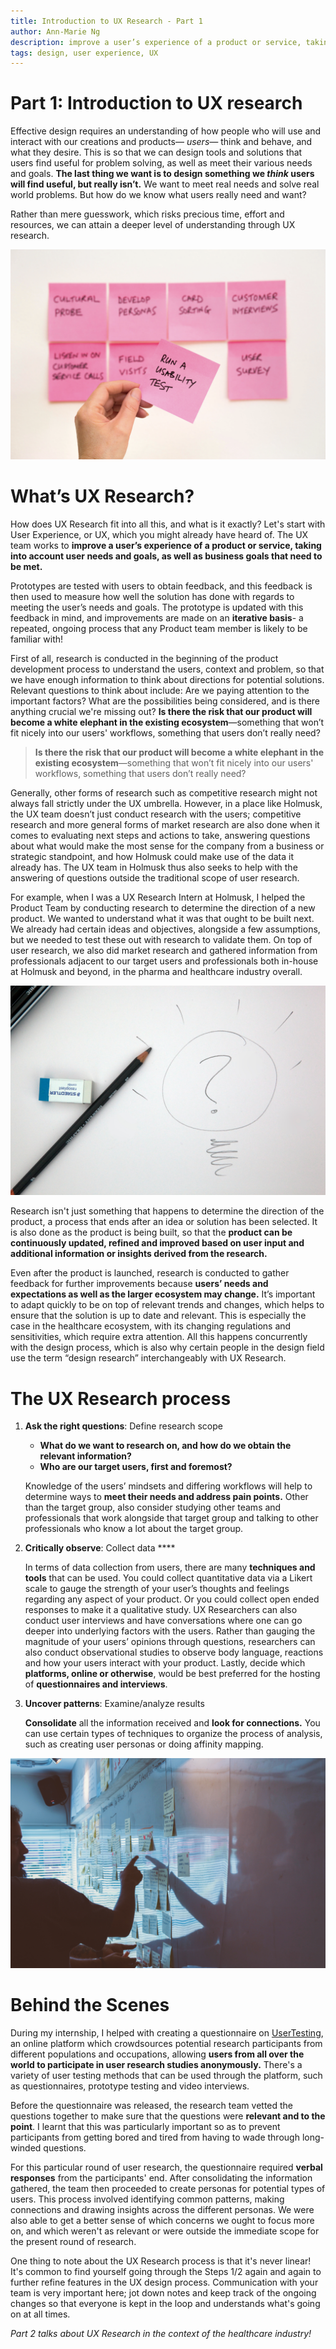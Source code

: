 ```yaml
---
title: Introduction to UX Research - Part 1
author: Ann-Marie Ng
description: improve a user’s experience of a product or service, taking into account user needs and goals, as well as business goals that need to be met.
tags: design, user experience, UX
---
```


# Part 1: Introduction to UX research

Effective design requires an understanding of how people who will use and interact with our creations and products— *users—* think and behave, and what they desire. This is so that we can design tools and solutions that users find useful for problem solving, as well as meet their various needs and goals. **The last thing we want is to design something we *think* users will find useful, but really isn’t.** We want to meet real needs and solve real world problems. But how do we know what users really need and want?

Rather than mere guesswork, which risks precious time, effort and resources, we can attain a deeper level of understanding through UX research.

![](/images/blogposts/ux_research_post_its.png)

# **What’s UX Research?**

How does UX Research fit into all this, and what is it exactly? Let's start with User Experience, or UX, which you might already have heard of. The UX team works to **improve a user’s experience of a product or service, taking into account user needs and goals, as well as business goals that need to be met.** 

Prototypes are tested with users to obtain feedback, and this feedback is then used to measure how well the solution has done with regards to meeting the user’s needs and goals. The prototype is updated with this feedback in mind, and improvements are made on an **iterative basis**- a repeated, ongoing process that any Product team member is likely to be familiar with!

First of all, research is conducted in the beginning of the product development process to understand the users, context and problem, so that we have enough information to think about directions for potential solutions. Relevant questions to think about include: Are we paying attention to the important factors? What are the possibilities being considered, and is there anything crucial we're missing out? **Is there the risk that our product will become a white elephant in the existing ecosystem**—something that won’t fit nicely into our users' workflows, something that users don’t really need? 

> **Is there the risk that our product will become a white elephant in the existing ecosystem**—something that won’t fit nicely into our users' workflows, something that users don’t really need?

Generally, other forms of research such as competitive research might not always fall strictly under the UX umbrella. However, in a place like Holmusk, the UX team doesn’t just conduct research with the users; competitive research and more general forms of market research are also done when it comes to evaluating next steps and actions to take, answering questions about what would make the most sense for the company from a business or strategic standpoint, and how Holmusk could make use of the data it already has. The UX team in Holmusk thus also seeks to help with the answering of questions outside the traditional scope of user research. 

For example, when I was a UX Research Intern at Holmusk, I helped the Product Team by conducting research to determine the direction of a new product. We wanted to understand what it was that ought to be built next. We already had certain ideas and objectives, alongside a few assumptions, but we needed to test these out with research to validate them. On top of user research, we also did market research and gathered information from professionals adjacent to our target users and professionals both in-house at Holmusk and beyond, in the pharma and healthcare industry overall.  

![](/images/blogposts/ux_research_question.png)

Research isn't just something that happens to determine the direction of the product, a process that ends after an idea or solution has been selected. It is also done as the product is being built, so that the **product can be continuously updated, refined and improved based on user input and additional information or insights derived from the research.** 

Even after the product is launched, research is conducted to gather feedback for further improvements because **users’ needs and expectations as well as the larger ecosystem may change.** It’s important to adapt quickly to be on top of relevant trends and changes, which helps to ensure that the solution is up to date and relevant. This is especially the case in the healthcare ecosystem, with its changing regulations and sensitivities, which require extra attention. All this happens concurrently with the design process, which is also why certain people in the design field use the term “design research” interchangeably with UX Research. 

# **The UX Research process**

1. **Ask the right questions**: Define research scope  
    - **What do we want to research on, and how do we obtain the relevant information?**
    - **Who are our target users, first and foremost?**

    Knowledge of the users’ mindsets and differing workflows will help to determine ways to **meet their needs and address pain points.** Other than the target group, also consider studying other teams and professionals that work alongside that target group and talking to other professionals who know a lot about the target group. 

2. **Critically observe**: Collect data ****

    In terms of data collection from users, there are many **techniques and tools** that can be used. You could collect quantitative data via a Likert scale to gauge the strength of your user’s thoughts and feelings regarding any aspect of your product. Or you could collect open ended responses to make it a qualitative study. UX Researchers can also conduct user interviews and have conversations where one can go deeper into underlying factors with the users. Rather than gauging the magnitude of your users’ opinions through questions, researchers can also conduct observational studies to observe body language, reactions and how your users interact with your product. Lastly, decide which **platforms, online or otherwise**, would be best preferred for the hosting of **questionnaires and interviews**. 

3. **Uncover patterns**: Examine/analyze results

    **Consolidate** all the information received and **look for connections.** You can use certain types of techniques to organize the process of analysis, such as creating user personas or doing affinity mapping.
    
![](/images/blogposts/ux_research_whiteboard.png)

# **Behind the Scenes**

During my internship, I helped with creating a questionnaire on [UserTesting](https://app.usertesting.com/users/sign_in), an online platform which crowdsources potential research participants from different populations and occupations, allowing **users from all over the world to participate in user research studies anonymously.** There's a variety of user testing methods that can be used through the platform, such as questionnaires, prototype testing and video interviews.  

Before the questionnaire was released, the research team vetted the questions together to make sure that the questions were **relevant and to the point**. I learnt that this was particularly important so as to prevent participants from getting bored and tired from having to wade through long-winded questions.

For this particular round of user research, the questionnaire required **verbal responses** from the participants' end.  After consolidating the information gathered, the team then proceeded to create personas for potential types of users. This process involved identifying common patterns, making connections and drawing insights across the different personas.  We were also able to get a better sense of which concerns we ought to focus more on, and which weren't as relevant or were outside the immediate scope for the present round of research. 

One thing to note about the UX Research process is that it's never linear! It's common to find yourself going through the Steps 1/2 again and again to further refine features in the UX design process. Communication with your team is very important here; jot down notes and keep track of the ongoing changes so that everyone is kept in the loop and understands what's going on at all times. 

*Part 2* *talks about UX Research in the context of the healthcare industry!*
